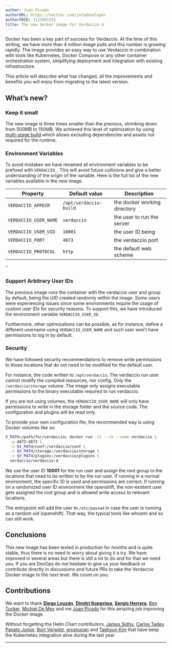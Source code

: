 ```yaml
---
author: Juan Picado
authorURL: https://twitter.com/jotadeveloper
authorFBID: 1122901551
title: The new docker image for Verdaccio 4
---
```


Docker has been a key part of success for Verdaccio. At the time of this writing, we have more than 4 million image pulls and this number is growing rapidly. The image provides an easy way to use Verdaccio in combination with tools like Kubernetes, Docker Compose or any other container orchestration system, simplifying deployment and integration with existing infrastructure.

This article will describe what has changed, all the improvements and benefits you will enjoy from migrating to the latest version.

## What’s new?


### Keep it small

The new image is three times smaller than the previous, shrinking down from 500MB to 150MB. We achieved this level of optimization by using [multi-stage build](https://medium.com/capital-one-tech/multi-stage-builds-and-dockerfile-b5866d9e2f84) which allows excluding dependencies and assets not required for the runtime.

<!--truncate-->  

### Environment Variables

To avoid mistakes we have renamed all environment variables to be prefixed with `VERDACCIO_`. This will avoid future collisions and give a better understanding of the origin of the variable. Here is the full list of the new variables available in the new image.

Property | Default value | Description
--- | --- | ---
`VERDACCIO_APPDIR` | `/opt/verdaccio-build` | the docker working directory
`VERDACCIO_USER_NAME` | `verdaccio` | the user to run the server
`VERDACCIO_USER_UID` | `10001` | the user ID being
`VERDACCIO_PORT` | `4873` | the verdaccio port
`VERDACCIO_PROTOCOL` | `http` | the default web scheme

<div id="codefund">''</div>

### Support Arbitrary User IDs

The previous image runs the container with the verdaccio user and group by default, being the UID created randomly within the image. Some users were experiencing issues since some environments require the usage of custom user IDs for security reasons. To support this, we have introduced the environment variable `VERDACCIO_USER_ID`.

Furthermore, other optimizations can be possible, as for instance, define a different username using `VERDACCIO_USER_NAME` and such user won’t have permissions to log in by default.

### Security

We have followed security recommendations to remove write permissions to those locations that do not need to be modified for the default user. 

For instance, the code written to `/opt/verdaccio`. The verdaccio run user cannot modify the compiled resources, nor config. Only the `/verdaccio/storage` volume. The image only assigns executable permissions to the binary executable required to run verdaccio.

If you are not using volumes, the `VERDACCIO_USER_NAME` will only have permissions to write in the storage folder and the source code. The configuration and plugins will be read only.

To provide your own configuration file, the recommended way is using Docker volumes like so:

```bash
V_PATH=/path/for/verdaccio; docker run -it --rm --name verdaccio \
  -p 4873:4873 \
  -v $V_PATH/conf:/verdaccio/conf \
  -v $V_PATH/storage:/verdaccio/storage \
  -v $V_PATH/plugins:/verdaccio/plugins \
  verdaccio/verdaccio:4
```

We use the user ID **10001** for the run user and assign the root group to the locations that need to be written to by the run user. If running in a normal environment, the specific ID is used and permissions are correct. If running on a randomized user ID environment like openshift, the non-existent user gets assigned the root group and is allowed write access to relevant locations.

The entrypoint will add the user to `/etc/passwd` in case the user is running as a random uid (openshift). That way, the typical tools like whoami and so can still work. 


## Conclusions

This new image has been tested in production for months and is quite stable, thus there is no need to worry about giving it a try. We have improved in several areas but there is still a lot to do and for that we need you. If you are DevOps do not hesitate to give us your feedback or contribute directly in discussions and future PRs to take the Verdaccio Docker image to the next level. We count on you.

## Contributions

We want to thank **[Diego Louzán](https://github.com/dlouzan)**, **[Dimitri Koppriwa](https://github.com/kopax)**, **[Sergio Herrera](https://twitter.com/sergiohgz)**, [Ben Tucker](https://github.com/btucker), [Michiel De Mey](https://github.com/MichielDeMey) and me [Juan Picado](https://github.com/juanpicado) for this amazing job improving the Docker image. 

Without forgetting the Helm Chart contributors, [James Sidhu](https://github.com/sidhuko), [Carlos Tadeu Panato Junior](https://github.com/cpanato), [Bort Verwilst](https://github.com/verwilst), [ercanucan](https://github.com/ercanucan) and [Taehyun Kim](https://github.com/kimxogus) that have keep the Kubernetes integration alive during the last year. 


* * *
